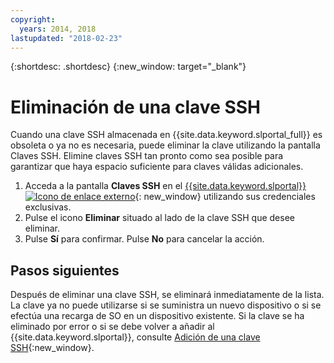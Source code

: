 ```yaml
---
copyright:
  years: 2014, 2018
lastupdated: "2018-02-23"
---
```


{:shortdesc: .shortdesc}
{:new_window: target="_blank"}

# Eliminación de una clave SSH

Cuando una clave SSH almacenada en {{site.data.keyword.slportal_full}} es obsoleta o ya no es necesaria, puede eliminar la clave utilizando la pantalla Claves SSH. Elimine claves SSH tan pronto como sea posible para garantizar que haya espacio suficiente para claves válidas adicionales.

1. Acceda a la pantalla **Claves SSH** en el [{{site.data.keyword.slportal}} ![Icono de enlace externo](../../icons/launch-glyph.svg "Icono de enlace externo ")](https://control.softlayer.com/){: new_window} utilizando sus credenciales exclusivas.
2. Pulse el icono **Eliminar** situado al lado de la clave SSH que desee eliminar.
3. Pulse **Sí** para confirmar. Pulse **No** para cancelar la acción.

## Pasos siguientes

Después de eliminar una clave SSH, se eliminará inmediatamente de la lista. La clave ya no puede utilizarse si se suministra un nuevo dispositivo o si se efectúa una recarga de SO en un dispositivo existente. Si la clave se ha eliminado por error o si se debe volver a añadir al {{site.data.keyword.slportal}}, consulte [Adición de una clave SSH](add-ssh-key.html){:new_window}.
